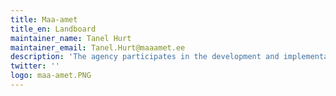 ```yaml
---
title: Maa-amet
title_en: Landboard
maintainer_name: Tanel Hurt
maintainer_email: Tanel.Hurt@maaamet.ee
description: 'The agency participates in the development and implementation of national land policy, provides the society with up-to-date land-related information and guarantees the availability and fitness for use of spatial data.'
twitter: ''
logo: maa-amet.PNG
---
```

